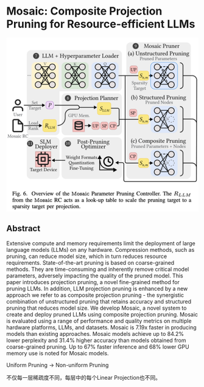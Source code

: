 # Mosaic: Composite Projection Pruning for Resource-efficient LLMs

<p align="center">
<img src="fig6.png" width="600" title="blank">
</p>

## Abstract

Extensive compute and memory requirements limit the deployment of large
language models (LLMs) on any hardware. Compression methods, such as pruning,
can reduce model size, which in turn reduces resource requirements.
State-of-the-art pruning is based on coarse-grained methods. They are
time-consuming and inherently remove critical model parameters, adversely
impacting the quality of the pruned model. This paper introduces projection
pruning, a novel fine-grained method for pruning LLMs. In addition, LLM
projection pruning is enhanced by a new approach we refer to as composite
projection pruning - the synergistic combination of unstructured pruning that
retains accuracy and structured pruning that reduces model size. We develop
Mosaic, a novel system to create and deploy pruned LLMs using composite
projection pruning. Mosaic is evaluated using a range of performance and
quality metrics on multiple hardware platforms, LLMs, and datasets. Mosaic is
7.19x faster in producing models than existing approaches. Mosaic models
achieve up to 84.2% lower perplexity and 31.4% higher accuracy than models
obtained from coarse-grained pruning. Up to 67% faster inference and 68% lower
GPU memory use is noted for Mosaic models.

Uniform Pruning -> Non-uniform Pruning

不仅每一层稀疏度不同，每层中的每个Linear Projection也不同。